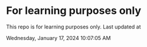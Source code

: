 # For learning purposes only
This repo is for learning purposes only.
Last updated at

Wednesday, January 17, 2024 10:07:05 AM

